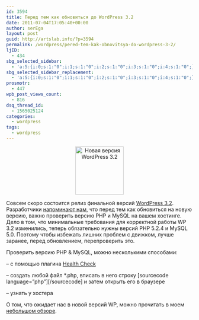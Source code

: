 ```yaml
---
id: 3594
title: Перед тем как обновиться до WordPress 3.2
date: 2011-07-04T17:05:40+00:00
author: serEga
layout: post
guid: http://artslab.info/?p=3594
permalink: /wordpress/pered-tem-kak-obnovitsya-do-wordpress-3-2/
ljID:
  - 434
sbg_selected_sidebar:
  - 'a:5:{i:0;s:1:"0";i:1;s:1:"0";i:2;s:1:"0";i:3;s:1:"0";i:4;s:1:"0";}'
sbg_selected_sidebar_replacement:
  - 'a:5:{i:0;s:1:"0";i:1;s:1:"0";i:2;s:1:"0";i:3;s:1:"0";i:4;s:1:"0";}'
prosmotr:
  - 447
wpb_post_views_count:
  - 816
dsq_thread_id:
  - 1565025124
categories:
  - wordpress
tags:
  - wordpress
---
```

<center>
  <img src="{{site.img_cdn}}/wordpress32.png" alt="Новая версия WordPress 3.2" title="wordpress32" width="130" height="130" class="alignnone size-full wp-image-3599" />
</center>

Совсем скоро состоится релиз финальной версий [WordPress 3.2](http://artslab.info/wordpress/chto-novogo-v-wordpress-3-2-obzor-novovvedenij/). Разработчики [напоминают нам](http://wordpress.org/news/2011/07/are-you-ready-for-wordpress-3-2/), что перед тем как обновиться на новую версию, важно проверить версию PHP и MySQL на вашем хостинге. Дело в том, что минимальные требования для корректной работы WP 3.2 изменились, теперь обязательно нужны версий PHP 5.2.4 и MySQL 5.0. Поэтому чтобы избежать лишних проблем с движком, лучше заранее, перед обновлением, перепроверить это.

Проверить версию PHP & MySQL, можно несколькими способами:

&#8211; с помощью плагина [Health Check](http://wordpress.org/extend/plugins/health-check/)

&#8211; создать любой файл *.php, вписать в него строку [sourcecode language=&#8221;php&#8221;]<?php phpinfo(); ?>[/sourcecode] и затем открыть его в браузере



&#8211; узнать у хостера

О том, что ожидает нас в новой версий WP, можно прочитать в моем [небольшом обзоре](http://artslab.info/wordpress/chto-novogo-v-wordpress-3-2-obzor-novovvedenij/).